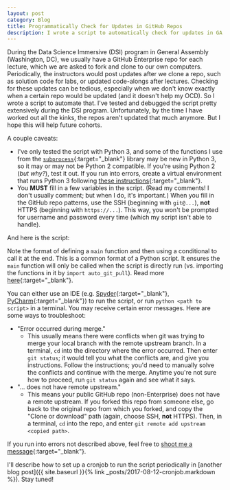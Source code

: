 ```yaml
---
layout: post
category: Blog
title: Programmatically Check for Updates in GitHub Repos
description: I wrote a script to automatically check for updates in GA repos, for example, solution code posted.
---
```

During the Data Science Immersive (DSI) program in General Assembly (Washington, DC), we usually have a GitHub Enterprise repo for each lecture, which we are asked to fork and clone to our own computers.
Periodically, the instructors would post updates after we clone a repo, such as solution code for labs, or updated code-alongs after lectures.
Checking for these updates can be tedious, especially when we don't know exactly when a certain repo would be updated (and it doesn't help my OCD).
So I wrote a script to automate that.
I've tested and debugged the script pretty extensively during the DSI program.
Unfortunately, by the time I have worked out all the kinks, the repos aren't updated that much anymore.
But I hope this will help future cohorts.

A couple caveats:
- I've only tested the script with Python 3, and some of the functions I use from the  [`subprocess`](https://docs.python.org/3/library/subprocess.html){:target="_blank"} library may be new in Python 3, so it may or may not be Python 2 compatible. If you're using Python 2 (_but why?_), test it out. If you run into errors, create a virtual environment that runs Python 3 following [these instructions](https://conda.io/docs/user-guide/tasks/manage-python.html#installing-a-different-version-of-python){:target="_blank"}.
- You __MUST__ fill in a few variables in the script. (Read my comments! I don't usually comment; but when I do, it's important.) When you fill in the GitHub repo patterns, use the SSH (beginning with `git@...`), __not__ HTTPS (beginning with `https://...`). This way, you won't be prompted for username and password every time (which my script isn't able to handle).

And here is the script:

<script src="https://gist.github.com/Ailuropoda1864/347cc3f19837fec8edfa63f8108b2017.js"></script>

Note the format of defining a `main` function and then using a conditional to call it at the end.
This is a common format of a Python script.
It ensures the `main` function will only be called when the script is directly run (vs. importing the functions in it by `import auto_git_pull`).
Read more [here](https://stackoverflow.com/questions/419163/what-does-if-name-main-do){:target="_blank"}.

You can either use an IDE (e.g. [Spyder](https://pythonhosted.org/spyder/installation.html){:target="_blank"}, [PyCharm](https://www.jetbrains.com/pycharm/){:target="_blank"}) to run the script, or run `python <path to script>` in a terminal.
You may receive certain error messages.
Here are some ways to troubleshoot:
- "Error occurred during merge."
  - This usually means there were conflicts when git was trying to merge your local branch with the remote upstream branch.
In a terminal, `cd` into the directory where the error occurred.
Then enter `git status`; it would tell you what the conflicts are, and give you instructions.
Follow the instructions; you'd need to manually solve the conflicts and continue with the merge.
Anytime you're not sure how to proceed, run `git status` again and see what it says.
- "... does not have remote upstream."
  - This means your public GitHub repo (non-Enterprise) does not have a remote upstream. If you forked this repo from someone else, go back to the original repo from which you forked, and copy the "Clone or download" path (again, choose SSH, __not__ HTTPS). Then, in a terminal, `cd` into the repo, and enter `git remote add upstream <copied path>`.

If you run into errors not described above, feel free to [shoot me a message](https://docs.google.com/forms/d/e/1FAIpQLSeORqtyVnOE6XKKdiSApBe_hCAolf8a539jcJwBm98uy1fnDA/viewform?usp=sf_link){:target="_blank"}.

I'll describe how to set up a cronjob to run the script periodically in [another blog post]({{ site.baseurl }}{% link _posts/2017-08-12-cronjob.markdown %}). Stay tuned!
